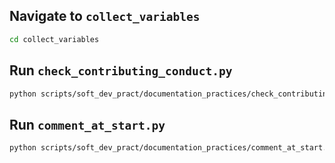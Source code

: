 
## Navigate to `collect_variables`
```bash
cd collect_variables
```

## Run `check_contributing_conduct.py`
```bash
python scripts/soft_dev_pract/documentation_practices/check_contributing_conduct.py --input results/repositories.csv --output results/output_results.csv
```

## Run `comment_at_start.py`
```bash
python scripts/soft_dev_pract/documentation_practices/comment_at_start.py --input results/input.csv --output results/output.csv
```